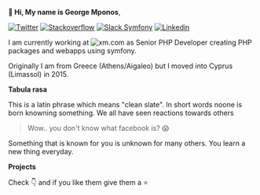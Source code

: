 **👋 Hi, My name is George Mponos**,

[![Twitter](https://img.shields.io/badge/twitter-blue?style=for-the-badge&logo=twitter)](https://twitter.com/gmponos)
[![Stackoverflow](https://img.shields.io/badge/stackoverflow-gray?style=for-the-badge&logo=stackoverflow)](https://stackoverflow.com/users/4158811/gmponos)
[![Slack Symfony](https://img.shields.io/badge/slack@symfony-orange?style=for-the-badge&logo=slack)](https://symfony.com/slack)
[![Linkedin](https://img.shields.io/badge/linkedin-blue?style=for-the-badge&logo=linkedin)](https://www.linkedin.com/in/georgemponos/)

I am currently working at ![xm.com](https://cloud.xm-cdn.com/assets/img/common/favicon.ico) as Senior PHP Developer creating PHP packages and webapps using symfony.

Originally I am from Greece (Athens/Aigaleo) but I moved into Cyprus (Limassol) in 2015.

**Tabula rasa**

This is a latin phrase which means "clean slate". In short words noone is born knowning something. We all have seen reactions towards others 

> Wow.. you don't know what facebook is? :scream:

Something that is known for you is unknown for many others. You learn a new thing everyday.

**Projects**

Check :point_down: and if you like them give them a :star:

<!--
Here are some ideas to get you started:

- 🔭 I’m currently working on ...
- 🌱 I’m currently learning ...
- 👯 I’m looking to collaborate on ...
- 🤔 I’m looking for help with ...
- 💬 Ask me about ...
- 📫 How to reach me: ...
- 😄 Pronouns: ...
- ⚡ Fun fact: ...
-->
